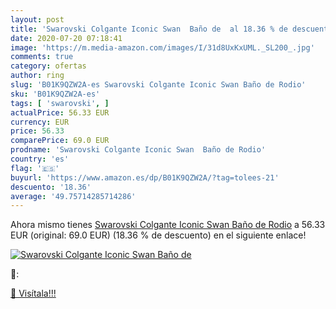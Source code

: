 ```yaml
---
layout: post
title: 'Swarovski Colgante Iconic Swan  Baño de  al 18.36 % de descuento'
date: 2020-07-20 07:18:41
image: 'https://m.media-amazon.com/images/I/31d8UxKxUML._SL200_.jpg'
comments: true
category: ofertas
author: ring
slug: 'B01K9QZW2A-es Swarovski Colgante Iconic Swan Baño de Rodio'
sku: 'B01K9QZW2A-es'
tags: [ 'swarovski', ]
actualPrice: 56.33 EUR
currency: EUR
price: 56.33
comparePrice: 69.0 EUR
prodname: 'Swarovski Colgante Iconic Swan  Baño de Rodio'
country: 'es'
flag: '🇪🇸'
buyurl: 'https://www.amazon.es/dp/B01K9QZW2A/?tag=tolees-21'
descuento: '18.36'
average: '49.75714285714286'
---
```


Ahora mismo tienes [Swarovski Colgante Iconic Swan  Baño de Rodio](https://www.amazon.es/dp/B01K9QZW2A/?tag=tolees-21) a 56.33 EUR (original: 69.0 EUR) (18.36 %  de descuento) en el siguiente enlace!

[![Swarovski Colgante Iconic Swan  Baño de ](https://m.media-amazon.com/images/I/31d8UxKxUML._SL200_.jpg)](https://www.amazon.es/dp/B01K9QZW2A/?tag=tolees-21)

🔎:


[🛒 Visítala!!!](https://www.amazon.es/dp/B01K9QZW2A/?tag=tolees-21)

